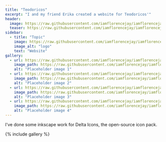 ```yaml
---
title: "Teodoricos"
excerpt: "I and my friend Erika created a website for Teodoricos'"
header:
  image: https://raw.githubusercontent.com/iamflorencejay/iamflorencejay/florence-gh-pages/assets/img/portfolio/teodoricos/1.jpg
  teaser: https://raw.githubusercontent.com/iamflorencejay/iamflorencejay/florence-gh-pages/assets/img/portfolio/teodoricos/1.jpg
sidebar:
  - title: "Topic"
    image: https://raw.githubusercontent.com/iamflorencejay/iamflorencejay/florence-gh-pages/assets/img/portfolio/teodoricos/logo.gif
    image_alt: "logo"
    text: "Website"
gallery:
  - url: https://raw.githubusercontent.com/iamflorencejay/iamflorencejay/florence-gh-pages/assets/img/portfolio/teodoricos/2.png
    image_path: https://raw.githubusercontent.com/iamflorencejay/iamflorencejay/florence-gh-pages/assets/img/portfolio/teodoricos/2.png
    alt: "Placeholder image 1"
  - url: https://raw.githubusercontent.com/iamflorencejay/iamflorencejay/florence-gh-pages/assets/img/portfolio/teodoricos/3.jpg
    image_path: https://raw.githubusercontent.com/iamflorencejay/iamflorencejay/florence-gh-pages/assets/img/portfolio/teodoricos/3.jpg
    alt: "Placeholder image 2"
  - url: https://raw.githubusercontent.com/iamflorencejay/iamflorencejay/florence-gh-pages/assets/img/portfolio/teodoricos/4.png
    image_path: https://raw.githubusercontent.com/iamflorencejay/iamflorencejay/florence-gh-pages/assets/img/portfolio/teodoricos/4.png
    alt: "Placeholder image 3"
  - url: https://raw.githubusercontent.com/iamflorencejay/iamflorencejay/florence-gh-pages/assets/img/portfolio/teodoricos/5.jpg
    image_path: https://raw.githubusercontent.com/iamflorencejay/iamflorencejay/florence-gh-pages/assets/img/portfolio/teodoricos/5.jpg
    alt: "Placeholder image 4"
---
```


I've done some inkscape work for Delta Icons, the open-source icon pack.

{% include gallery %}
